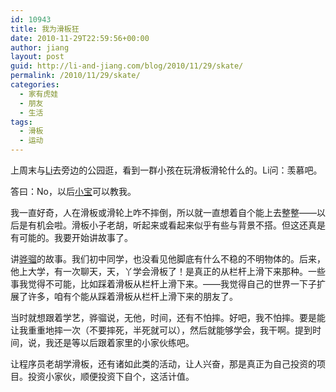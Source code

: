 ```yaml
---
id: 10943
title: 我为滑板狂
date: 2010-11-29T22:59:56+00:00
author: jiang
layout: post
guid: http://li-and-jiang.com/blog/2010/11/29/skate/
permalink: /2010/11/29/skate/
categories:
  - 家有虎娃
  - 朋友
  - 生活
tags:
  - 滑板
  - 运动
---
```

上周末与[Li](http://li-and-jiang.com/blog/author/li/)去旁边的公园逛，看到一群小孩在玩滑板滑轮什么的。Li问：羡慕吧。

答曰：No，以后[小宝](http://li-and-jiang.com/blog/category/tiger/)可以教我。

我一直好奇，人在滑板或滑轮上咋不摔倒，所以就一直想着自个能上去整整——以后是有机会啦。滑板小子老胡，听起来或看起来似乎有些与背景不搭。但这还真是有可能的。我要开始讲故事了。

讲[骅骝](http://li-and-jiang.com/blog/2006/06/10/%E5%90%BE%E4%B8%8E%E4%BA%8C%E4%B8%89%E5%AD%90%EF%BC%8C%E5%B9%B3%E7%94%9F%E7%BB%93%E4%BA%A4%E6%B7%B1%E2%80%94%E2%80%94%E9%AA%85%E9%AA%9D%E5%92%8C%E6%88%91%EF%BC%9A%E4%B8%80%E6%AE%B5%E4%BC%9A%E5%BF%83/)的故事。我们初中同学，也没看见他脚底有什么不稳的不明物体的。后来，他上大学，有一次聊天，天，丫学会滑板了！是真正的从栏杆上滑下来那种。一些事我觉得不可能，比如踩着滑板从栏杆上滑下来。——我觉得自己的世界一下子扩展了许多，咱有个能从踩着滑板从栏杆上滑下来的朋友了。

当时就想跟着学艺，骅骝说，无他，时间，还有不怕摔。好吧，我不怕摔。要是能让我重重地摔一次（不要摔死，半死就可以），然后就能够学会，我干啊。提到时间，说，我还是等以后跟着家里的小家伙练吧。

让程序员老胡学滑板，还有诸如此类的活动，让人兴奋，那是真正为自己投资的项目。投资小家伙，顺便投资下自个，这活计值。
